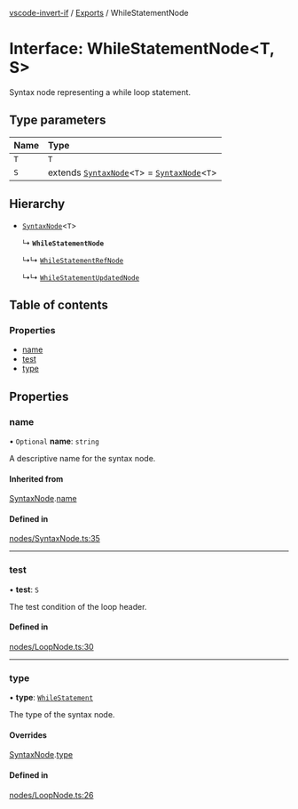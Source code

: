 [vscode-invert-if](../README.md) / [Exports](../modules.md) / WhileStatementNode

# Interface: WhileStatementNode<T, S\>

Syntax node representing a while loop statement.

## Type parameters

| Name | Type |
| :------ | :------ |
| `T` | `T` |
| `S` | extends [`SyntaxNode`](SyntaxNode.md)<`T`\> = [`SyntaxNode`](SyntaxNode.md)<`T`\> |

## Hierarchy

- [`SyntaxNode`](SyntaxNode.md)<`T`\>

  ↳ **`WhileStatementNode`**

  ↳↳ [`WhileStatementRefNode`](WhileStatementRefNode.md)

  ↳↳ [`WhileStatementUpdatedNode`](WhileStatementUpdatedNode.md)

## Table of contents

### Properties

- [name](WhileStatementNode.md#name)
- [test](WhileStatementNode.md#test)
- [type](WhileStatementNode.md#type)

## Properties

### name

• `Optional` **name**: `string`

A descriptive name for the syntax node.

#### Inherited from

[SyntaxNode](SyntaxNode.md).[name](SyntaxNode.md#name)

#### Defined in

[nodes/SyntaxNode.ts:35](https://github.com/1nVitr0/plugin-vscode-invert-if/blob/d1df971/packages/api/src/nodes/SyntaxNode.ts#L35)

___

### test

• **test**: `S`

The test condition of the loop header.

#### Defined in

[nodes/LoopNode.ts:30](https://github.com/1nVitr0/plugin-vscode-invert-if/blob/d1df971/packages/api/src/nodes/LoopNode.ts#L30)

___

### type

• **type**: [`WhileStatement`](../enums/SyntaxNodeType.md#whilestatement)

The type of the syntax node.

#### Overrides

[SyntaxNode](SyntaxNode.md).[type](SyntaxNode.md#type)

#### Defined in

[nodes/LoopNode.ts:26](https://github.com/1nVitr0/plugin-vscode-invert-if/blob/d1df971/packages/api/src/nodes/LoopNode.ts#L26)
